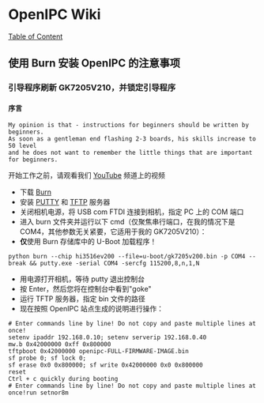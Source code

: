 # OpenIPC Wiki
[Table of Content](../README.md)

使用 Burn 安装 OpenIPC 的注意事项 
--------------------------------------

### 引导程序刷新 GK7205V210，并锁定引导程序

#### 序言

```
My opinion is that - instructions for beginners should be written by beginners.
As soon as a gentleman end flashing 2-3 boards, his skills increase to 50 level 
and he does not want to remember the little things that are important for beginners.
```

开始工作之前，请观看我们 [YouTube](https://www.youtube.com/@openipc/playlists) 频道上的视频

- 下载 [Burn](https://github.com/OpenIPC/burn)
- 安装 [PUTTY](https://www.chiark.greenend.org.uk/~sgtatham/putty/latest.html) 和 [TFTP](https://pjo2.github.io/tftpd64/) 服务器
- 关闭相机电源，将 USB com FTDI 连接到相机，指定 PC 上的 COM 端口
- 进入 burn 文件夹并运行以下 cmd（仅聚焦串行端口，在我的情况下是 COM4，其他参数无关紧要，它适用于我的 GK7205V210）：
- **仅**使用 Burn 存储库中的 U-Boot 加载程序！
```
python burn --chip hi3516ev200 --file=u-boot/gk7205v200.bin -p COM4 --break && putty.exe -serial COM4 -sercfg 115200,8,n,1,N
```

- 用电源打开相机，等待 putty 退出控制台
- 按 Enter，然后您将在控制台中看到"goke"
- 运行 TFTP 服务器，指定 bin 文件的路径
- 现在按照 OpenIPC 站点生成的说明进行操作：

```
# Enter commands line by line! Do not copy and paste multiple lines at once!
setenv ipaddr 192.168.0.10; setenv serverip 192.168.0.40
mw.b 0x42000000 0xff 0x800000
tftpboot 0x42000000 openipc-FULL-FIRMWARE-IMAGE.bin
sf probe 0; sf lock 0;
sf erase 0x0 0x800000; sf write 0x42000000 0x0 0x800000
reset
Ctrl + c quickly during booting
# Enter commands line by line! Do not copy and paste multiple lines at once!run setnor8m
```
